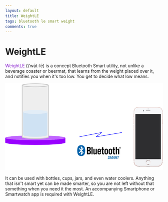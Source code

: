 ```yaml
---
layout: default
title: WeightLE
tags: bluetooth le smart weight
comments: true
---
```

# WeightLE

<span style="color:#8a23cf;">WeightLE</span> (\ˈwāt-lē\) is a concept Bluetooth Smart utility, not unlike a beverage coaster or beermat, that learns from the weight placed over it, and notifies you when it's too low. You get to decide what low means.

![WeightLE](/assets/img/weightle.svg)

It can be used with bottles, cups, jars, and even water coolers. Anything that isn't smart yet can be made smarter, so you are not left without that something when you need it the most. An accompanying Smartphone or Smartwatch app is required with WeightLE.
